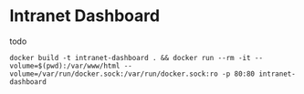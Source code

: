 # Intranet Dashboard

todo

```
docker build -t intranet-dashboard . && docker run --rm -it --volume=$(pwd):/var/www/html --volume=/var/run/docker.sock:/var/run/docker.sock:ro -p 80:80 intranet-dashboard
```
